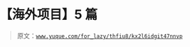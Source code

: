 # 【海外项目】5 篇

> 原文：[`www.yuque.com/for_lazy/thfiu8/kx2l6idgit47nnvp`](https://www.yuque.com/for_lazy/thfiu8/kx2l6idgit47nnvp)

